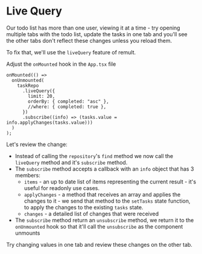 # Live Query

Our todo list has more than one user, viewing it at a time - try opening multiple tabs with the todo list, update the tasks in one tab and you'll see the other tabs don't reflect these changes unless you reload them.

To fix that, we'll use the `liveQuery` feature of remult.

Adjust the `onMounted` hook in the `App.tsx` file
```ts{2,4,9}
onMounted(() =>
  onUnmounted(
    taskRepo
      .liveQuery({
        limit: 20,
        orderBy: { completed: "asc" },
        //where: { completed: true },
      })
      .subscribe((info) => (tasks.value = info.applyChanges(tasks.value)))
  )
);
```

Let's review the change:

- Instead of calling the `repository`'s `find` method we now call the `liveQuery` method and it's `subscribe` method.
- The `subscribe` method accepts a callback with an `info` object that has 3 members:
  - `items` - an up to date list of items representing the current result - it's useful for readonly use cases.
  - `applyChanges` - a method that receives an array and applies the changes to it - we send that method to the `setTasks` state function, to apply the changes to the existing `tasks` state.
  - `changes` - a detailed list of changes that were received
- The `subscribe` method return an `unsubscribe` method, we return it to the `onUnmounted` hook so that it'll call the `unsubscribe` as the component unmounts

Try changing values in one tab and review these changes on the other tab.
